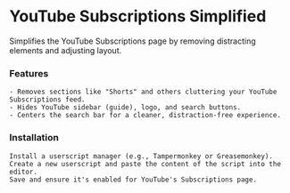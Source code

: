 # YouTube Subscriptions Simplified

Simplifies the YouTube Subscriptions page by removing distracting elements and adjusting layout.

### Features
    - Removes sections like "Shorts" and others cluttering your YouTube Subscriptions feed.
    - Hides YouTube sidebar (guide), logo, and search buttons.
    - Centers the search bar for a cleaner, distraction-free experience.

### Installation

    Install a userscript manager (e.g., Tampermonkey or Greasemonkey).
    Create a new userscript and paste the content of the script into the editor.
    Save and ensure it's enabled for YouTube's Subscriptions page.
